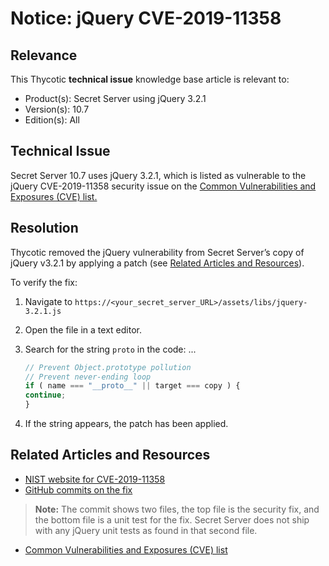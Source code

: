 [title]: # (Notice: jQuery CVE-2019-11358)
[tags]: # (troubleshooting, workaround, notice, jquery, cve)
[priority]: # (1000)

# Notice: jQuery CVE-2019-11358

## Relevance

This Thycotic **technical issue** knowledge base article is relevant to:

- Product(s): Secret Server using jQuery 3.2.1
- Version(s): 10.7
- Edition(s): All

## Technical Issue

Secret Server 10.7 uses jQuery 3.2.1, which is listed as vulnerable to the jQuery CVE-2019-11358 security issue on the [Common Vulnerabilities and Exposures (CVE) list.](https://cve.mitre.org/)

## Resolution

Thycotic removed the jQuery vulnerability from Secret Server’s copy of jQuery v3.2.1 by applying a patch (see [Related Articles and Resources](#related-articles-and-resources)).

To verify the fix:

1. Navigate to  `https://<your_secret_server_URL>/assets/libs/jquery-3.2.1.js`

1. Open the file in a text editor.

1. Search for the string `proto` in the code:
...
   ``` javascript
   // Prevent Object.prototype pollution
   // Prevent never-ending loop
   if ( name === "__proto__" || target === copy ) {
   continue;
   }
   ```

1. If the string appears, the patch has been applied.

## Related Articles and Resources

- [NIST website for CVE-2019-11358](https://nvd.nist.gov/vuln/detail/CVE-2019-11358)
- [GitHub commits on the fix](https://github.com/jquery/jquery/commit/753d591aea698e57d6db58c9f722cd0808619b1b)

> **Note:** The commit shows two files, the top file is the security fix, and the bottom file is a unit test for the fix. Secret Server does not ship with any jQuery unit tests as found in that second file.

- [Common Vulnerabilities and Exposures (CVE) list](https://cve.mitre.org/)
